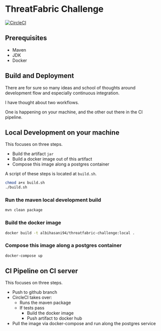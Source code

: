 # ThreatFabric Challenge

[![CircleCI](https://circleci.com/gh/albihasani94/threatfabric-challenge.svg?style=shield&circle-token=dca5c5bf7d16c819939dac4c44ed988829379edc	)](https://app.circleci.com/pipelines/github/albihasani94)

## Prerequisites

- Maven
- JDK
- Docker

## Build and Deployment

There are for sure so many ideas and school of thoughts around 
development flow and especially continuous integration.

I have thought about two workflows.

One is happening on your machine, and the other out there in the 
CI pipeline.

## Local Development on your machine

This focuses on three steps.

- Build the artifact `jar`
- Build a docker image out of this artifact
- Compose this image along a postgres container

A script of these steps is located at `build.sh`.

```bash
chmod a+x build.sh
./build.sh
```

### Run the maven local development build

```bash
mvn clean package
```

### Build the docker image

```bash
docker build -t albihasani94/threatfabric-challenge:local .
```

### Compose this image along a postgres container

```bash
docker-compose up
```

## CI Pipeline on CI server

This focuses on three steps.

- Push to github branch
- CircleCI takes over:
  - Runs the maven package
  - If tests pass
    - Build the docker image
    - Push artifact to docker hub
- Pull the image via docker-compose and run along the postgres service
